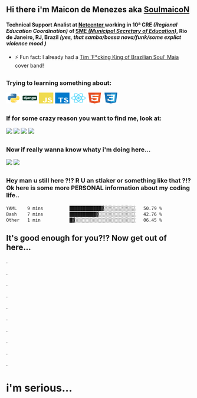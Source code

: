 ## Hi there i'm Maicon de Menezes aka <a href = "https://www.instagram.com/soulmaicon">SoulmaicoN</a> 

#### Technical Support Analist at <a href = "https://www.netcenter.com.br/"> Netcenter </a> working in 10ª CRE _(Regional Education Coordination)_ of <a href = "https://www.rio.rj.gov.br/web/sme"> SME _(Municipal Secretary of Education)_</a>, Rio de Janeiro, RJ, Brazil _(yes, that samba/bossa nova/funk/some explict violence mood )_
- ⚡ Fun fact: I already had a <a href = "https://open.spotify.com/artist/0jOs0wnXCu1bGGP7kh5uIu"> Tim 'F*cking King of Brazilian Soul' Maia 
</a> cover band!

##

### Trying to learning something about:
<div style="display: inline_block">
  <img align="center" alt="Python" height="30" width="40" src="https://raw.githubusercontent.com/devicons/devicon/master/icons/python/python-original.svg">
  <img align="center" alt="Django" height="30" width="40" src="https://raw.githubusercontent.com/devicons/devicon/master/icons/django/django-original.svg">
  <img align="center" alt="Js" height="30" width="40" src="https://raw.githubusercontent.com/devicons/devicon/master/icons/javascript/javascript-plain.svg">
  <img align="center" alt="Ts" height="30" width="40" src="https://raw.githubusercontent.com/devicons/devicon/master/icons/typescript/typescript-plain.svg">
  <img align="center" alt="React" height="30" width="40" src="https://raw.githubusercontent.com/devicons/devicon/master/icons/react/react-original.svg">
  <img align="center" alt="HTML" height="30" width="40" src="https://raw.githubusercontent.com/devicons/devicon/master/icons/html5/html5-original.svg">
  <img align="center" alt="CSS" height="30" width="40" src="https://raw.githubusercontent.com/devicons/devicon/master/icons/css3/css3-original.svg">  
</div>
  
  ##
 
 ### If for some crazy reason you want to find me, look at:
<div style="display: inline_block">   
  <a href = "https://api.whatsapp.com/send?1=pt_BR&phone=5521965319410"><img src="https://img.shields.io/badge/WhatsApp-25D366?style=for-the-badge&logo=whatsapp&logoColor=white" target="_blank"></a>
  <a href = "mailto:maicondmenezes@inf.ufpel.edu.br"><img src="https://img.shields.io/badge/Gmail-D14836?style=for-the-badge&logo=gmail&logoColor=white" target="_blank"></a>
  <a href="https://www.linkedin.com/in/maicon-oliveira-73141b71" target="_blank"><img src="https://img.shields.io/badge/-LinkedIn-%230077B5?style=for-the-badge&logo=linkedin&logoColor=white" target="_blank"></a> 
  <a href="https://www.twitter.com/maicondmenezes" target="_blank"><img src="https://img.shields.io/badge/Twitter-1DA1F2?style=for-the-badge&logo=twitter&logoColor=white" target="_blank"></a>  
</div>

##

### Now if really wanna know whaty i'm doing here...
<div>   
  <img height="180em" src="https://github-readme-stats.vercel.app/api?username=maicondmenezes&show_icons=true&theme=gruvbox&include_all_commits=true&count_private=true"/>
  <img height="180em" src="https://github-readme-stats.vercel.app/api/top-langs/?username=maicondmenezes&layout=compact&langs_count=7&theme=gruvbox"/>
</div>

##

### Hey man u still here ?!? R U an stlaker or something like that ?!? Ok here is some more PERSONAL information about my coding life..

<!--START_SECTION:waka-->

```text
YAML    9 mins          ████████████▓░░░░░░░░░░░░   50.79 %
Bash    7 mins          ██████████▓░░░░░░░░░░░░░░   42.76 %
Other   1 min           █▓░░░░░░░░░░░░░░░░░░░░░░░   06.45 %
```

<!--END_SECTION:waka-->


##

## It's good enough for you?!? Now get out of here... 

.

.

.

.

.

.

.

.

.

.


# i'm serious...
